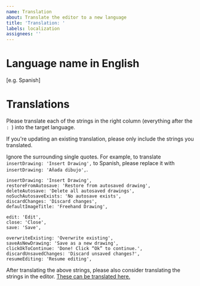 ```yaml
---
name: Translation
about: Translate the editor to a new language
title: 'Translation: '
labels: localization
assignees: ''
---
```


# Language name in English

[e.g. Spanish]

# Translations

Please translate each of the strings in the right column (everything after the `: `) into the target language.

If you're updating an existing translation, please only include the strings you translated.

Ignore the surrounding single quotes. For example, to translate `insertDrawing: 'Insert Drawing',` to Spanish, please replace it with `insertDrawing: 'Añada dibujo',`.

    insertDrawing: 'Insert Drawing',
    restoreFromAutosave: 'Restore from autosaved drawing',
    deleteAutosave: 'Delete all autosaved drawings',
    noSuchAutosaveExists: 'No autosave exists',
    discardChanges: 'Discard changes',
    defaultImageTitle: 'Freehand Drawing',

    edit: 'Edit',
    close: 'Close',
    save: 'Save',

    overwriteExisting: 'Overwrite existing',
    saveAsNewDrawing: 'Save as a new drawing',
    clickOkToContinue: 'Done! Click “Ok” to continue.',
    discardUnsavedChanges: 'Discard unsaved changes?',
    resumeEditing: 'Resume editing',

After translating the above strings, please also consider translating the strings in the editor. [These can be translated here.](https://github.com/personalizedrefrigerator/js-draw/issues/new?assignees=&labels=localization&template=translation.yml&title=%5BTranslation%5D%3A+%3Clanguage%3E)

<!--
 If you have development experience and are comfortable creating a pull request, please consider doing so — the translations can be added to ./src/localization.ts .
-->
